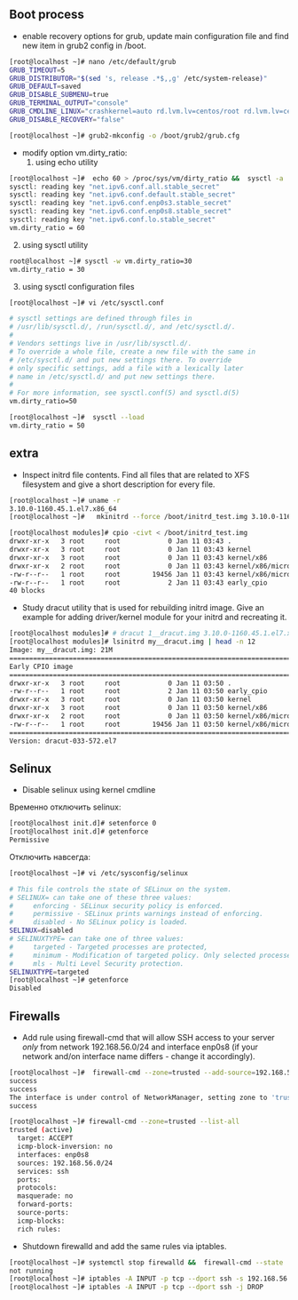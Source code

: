## Boot process
*  enable recovery options for grub, update main configuration file and find new item in grub2 config in /boot.
```bash
[root@localhost ~]# nano /etc/default/grub
GRUB_TIMEOUT=5
GRUB_DISTRIBUTOR="$(sed 's, release .*$,,g' /etc/system-release)"
GRUB_DEFAULT=saved
GRUB_DISABLE_SUBMENU=true
GRUB_TERMINAL_OUTPUT="console"
GRUB_CMDLINE_LINUX="crashkernel=auto rd.lvm.lv=centos/root rd.lvm.lv=centos/swap rhgb quiet"
GRUB_DISABLE_RECOVERY="false"
```
```bash
[root@localhost ~]# grub2-mkconfig -o /boot/grub2/grub.cfg
```
*  modify option vm.dirty_ratio:
   1. using echo utility
 ```bash
[root@localhost ~]#  echo 60 > /proc/sys/vm/dirty_ratio &&  sysctl -a | grep ^vm.dirty_ratio
sysctl: reading key "net.ipv6.conf.all.stable_secret"
sysctl: reading key "net.ipv6.conf.default.stable_secret"
sysctl: reading key "net.ipv6.conf.enp0s3.stable_secret"
sysctl: reading key "net.ipv6.conf.enp0s8.stable_secret"
sysctl: reading key "net.ipv6.conf.lo.stable_secret"
vm.dirty_ratio = 60
```
   2. using sysctl utility
```bash
root@localhost ~]# sysctl -w vm.dirty_ratio=30
vm.dirty_ratio = 30
```
   3. using sysctl configuration files
```bash
[root@localhost ~]# vi /etc/sysctl.conf
```
```bash
# sysctl settings are defined through files in
# /usr/lib/sysctl.d/, /run/sysctl.d/, and /etc/sysctl.d/.
#
# Vendors settings live in /usr/lib/sysctl.d/.
# To override a whole file, create a new file with the same in
# /etc/sysctl.d/ and put new settings there. To override
# only specific settings, add a file with a lexically later
# name in /etc/sysctl.d/ and put new settings there.
#
# For more information, see sysctl.conf(5) and sysctl.d(5)
vm.dirty_ratio=50
```
```bash
[root@localhost ~]#  sysctl --load
vm.dirty_ratio = 50
```

## extra
* Inspect initrd file contents. Find all files that are related to XFS filesystem and give a short description for every file.
```bash
[root@localhost ~]# uname -r
3.10.0-1160.45.1.el7.x86_64                                                                                                          
[root@localhost ~]#   mkinitrd --force /boot/initrd_test.img 3.10.0-1160.45.1.el7.x86_64
```
```bash
[root@localhost modules]# cpio -civt < /boot/initrd_test.img
drwxr-xr-x   3 root     root            0 Jan 11 03:43 .
drwxr-xr-x   3 root     root            0 Jan 11 03:43 kernel
drwxr-xr-x   3 root     root            0 Jan 11 03:43 kernel/x86
drwxr-xr-x   2 root     root            0 Jan 11 03:43 kernel/x86/microcode
-rw-r--r--   1 root     root        19456 Jan 11 03:43 kernel/x86/microcode/GenuineIntel.bin
-rw-r--r--   1 root     root            2 Jan 11 03:43 early_cpio
40 blocks
```
* Study dracut utility that is used for rebuilding initrd image. Give an example for adding driver/kernel module for your initrd and recreating it.
```bash
[root@localhost modules]# # dracut 1__dracut.img 3.10.0-1160.45.1.el7.x86_64
[root@localhost modules]# lsinitrd my__dracut.img | head -n 12
Image: my__dracut.img: 21M
========================================================================
Early CPIO image
========================================================================
drwxr-xr-x   3 root     root            0 Jan 11 03:50 .
-rw-r--r--   1 root     root            2 Jan 11 03:50 early_cpio
drwxr-xr-x   3 root     root            0 Jan 11 03:50 kernel
drwxr-xr-x   3 root     root            0 Jan 11 03:50 kernel/x86
drwxr-xr-x   2 root     root            0 Jan 11 03:50 kernel/x86/microcode
-rw-r--r--   1 root     root        19456 Jan 11 03:50 kernel/x86/microcode/GenuineIntel.bin
========================================================================
Version: dracut-033-572.el7
```
## Selinux
* Disable selinux using kernel cmdline

 Временно отключить selinux:
```bash
[root@localhost init.d]# setenforce 0
[root@localhost init.d]# getenforce
Permissive
```
Отключить навсегда:
```bash
[root@localhost ~]# vi /etc/sysconfig/selinux

# This file controls the state of SELinux on the system.
# SELINUX= can take one of these three values:
#     enforcing - SELinux security policy is enforced.
#     permissive - SELinux prints warnings instead of enforcing.
#     disabled - No SELinux policy is loaded.
SELINUX=disabled
# SELINUXTYPE= can take one of three values:
#     targeted - Targeted processes are protected,
#     minimum - Modification of targeted policy. Only selected processes are pr$
#     mls - Multi Level Security protection.
SELINUXTYPE=targeted
[root@localhost ~]# getenforce
Disabled
```
## Firewalls

* Add rule using firewall-cmd that will allow SSH access to your server *only* from network 192.168.56.0/24 and interface enp0s8 (if your network and/on interface name differs - change it accordingly).
```bash
[root@localhost ~]#  firewall-cmd --zone=trusted --add-source=192.168.56.0/24 &&                                                                                                             firewall-cmd --zone=trusted --add-service=ssh && firewall-cmd --permanent --zone                                                                                                             =trusted --add-interface=enp0s8
success
success
The interface is under control of NetworkManager, setting zone to 'trusted'.
success
```
```bash
[root@localhost ~]# firewall-cmd --zone=trusted --list-all
trusted (active)
  target: ACCEPT
  icmp-block-inversion: no
  interfaces: enp0s8
  sources: 192.168.56.0/24
  services: ssh
  ports:
  protocols:
  masquerade: no
  forward-ports:
  source-ports:
  icmp-blocks:
  rich rules:
```
* Shutdown firewalld and add the same rules via iptables.
```bash
[root@localhost ~]# systemctl stop firewalld &&  firewall-cmd --state
not running
[root@localhost ~]# iptables -A INPUT -p tcp --dport ssh -s 192.168.56.0/24 -i enp0s8 -j ACCEPT
[root@localhost ~]# iptables -A INPUT -p tcp --dport ssh -j DROP
```
